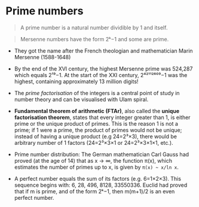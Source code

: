 # Prime numbers

> A prime number is a natural number dividible by 1 and itself.


> Mersenne numbers have the form 2ᵏ−1 and some are prime.

* They got the name after the French theologian and mathematician Marin Mersenne (1588-1648)

* By the end of the XVI century, the highest Mersenne prime was 524,287 which equals 2¹⁹−1. At the start of the XXI century, 2⁴²¹¹²⁶⁰⁹−1 was the highest, containing approximately 13 million digits!

* The *prime factorisation* of the integers is a central point of study in number theory and can be visualised with Ulam spiral.

* **Fundamental theorem of arithmetic (FTAr)**, also called the **unique factorisation theorem**, states that every integer greater than 1, is either prime or the unique product of primes. This is the reason 1 is not a prime; if 1 were a prime, the product of primes would not be unique; instead of having a unique product (e.g 24=2³×3), there would be arbitrary number of 1 factors (24=2³×3×1 or 24=2³×3×1×1, etc.).

* Prime number distribution: The German mathematician Carl Gauss had proved (at the age of 14) that as x → ∞, the function π(x), which estimates the number of primes up to x, is given by `π(x) ~ x/ln x`.

* A perfect number equals the sum of its factors (e.g. 6=1×2×3). This sequence begins with: 6, 28, 496, 8128, 33550336. Euclid had proved that if m is prime, and of the form 2ᵏ−1, then m(m+1)/2 is an even perfect number.
